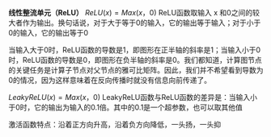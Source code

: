 **线性整流单元（ReLU）**
$ReLU\left ( x \right )=Max\left ( x，0 \right )$
ReLU函数取输入 x 和0之间的较大者作为输出。换句话说，对于大于等于0的输入，它的输出等于输入；对于小于0的输入，它的输出等于0

当输入大于0时，ReLU函数的导数是1，即图形在正半轴的斜率是1；当输入小于0时，ReLU函数的导数是0，即图形在负半轴的斜率是0。我们都知道，计算图节点的关键任务是计算子节点对父节点的雅可比矩阵。因此，我们并不希望看到导数为0的情况，因为这样意味着在反向传播时就没有信息向前传递了。

$LeakyReLU\left ( x \right )=Max\left ( x，0 \right )$
LeakyReLU函数与ReLU函数的差异是：当输入小于0时，它的输出为输入的0.1倍。其中的0.1是一个超参数，也可以取其他值

激活函数特点：沿着正方向升高，沿着负方向降低，一头扬，一头抑